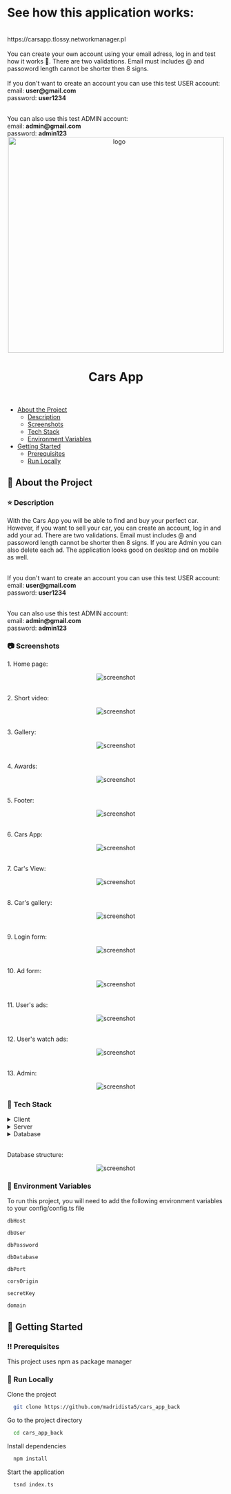 <h1>See how this application works:</h1>
<br>
https://carsapp.tlossy.networkmanager.pl
<br>
<br>
You can create your own account using your email adress, log in and test how it works 🙂. There are two validations. Email must includes @ and passoword length cannot be shorter then 8 signs.
<br>
<br>
If you don't want to create an account you can use this test USER account:
<br>
email: <b>user@gmail.com</b>
<br>
password: <b>user1234</b></p>
<br>
You can also use this test ADMIN account:
<br>
email: <b>admin@gmail.com</b>
<br>
password: <b>admin123</b>
<br>

<div align="center">

<img src="https://github.com/madridista5/madridista5/blob/main/cars_app.gif" alt="logo" width="500" height="auto" />
  <h1>Cars App</h1>
</div>

<br />

- [About the Project](#star2-about-the-project)
  * [Description](#star-description)
  * [Screenshots](#camera-screenshots)
  * [Tech Stack](#space_invader-tech-stack)
  * [Environment Variables](#key-environment-variables)
- [Getting Started](#toolbox-getting-started)
  * [Prerequisites](#bangbang-prerequisites)
  * [Run Locally](#running-run-locally)

  

<!-- About the Project -->
## :star2: About the Project

<!-- Description -->
### :star: Description
<p>With the Cars App you will be able to find and buy your perfect car. However, if you want to sell your car, you can create an account, log in and add your ad. There are two validations. Email must includes @ and passoword length cannot be shorter then 8 signs. If you are Admin you can also delete each ad. The application looks good on desktop and on mobile as well.</p>

<br>
If you don't want to create an account you can use this test USER account:
<br>
email: <b>user@gmail.com</b>
<br>
password: <b>user1234</b></p>
<br>
You can also use this test ADMIN account:
<br>
email: <b>admin@gmail.com</b>
<br>
password: <b>admin123</b>
<br>


<!-- Screenshots -->
### :camera: Screenshots

<p>1. Home page:</p>
<div align="center"> 
  <img src="https://github.com/madridista5/cars_app_front/blob/main/screenshots/1.png" alt="screenshot" />
</div>

<br>
<p>2. Short video:</p>
<div align="center"> 
  <img src="https://github.com/madridista5/cars_app_front/blob/main/screenshots/2.png" alt="screenshot" />
</div>

<br>
<p>3. Gallery:</p>
<div align="center"> 
  <img src="https://github.com/madridista5/cars_app_front/blob/main/screenshots/3.png" alt="screenshot" />
</div>

<br>
<p>4. Awards:</p>
<div align="center"> 
  <img src="https://github.com/madridista5/cars_app_front/blob/main/screenshots/4.png" alt="screenshot" />
</div>

<br>
<p>5. Footer:</p>
<div align="center"> 
  <img src="https://github.com/madridista5/cars_app_front/blob/main/screenshots/5.png" alt="screenshot" />
</div>

<br>
<p>6. Cars App:</p>
<div align="center"> 
  <img src="https://github.com/madridista5/cars_app_front/blob/main/screenshots/6.png" alt="screenshot" />
</div>

<br>
<p>7. Car's View:</p>
<div align="center"> 
  <img src="https://github.com/madridista5/cars_app_front/blob/main/screenshots/7.png" alt="screenshot" />
</div>

<br>
<p>8. Car's gallery:</p>
<div align="center"> 
  <img src="https://github.com/madridista5/cars_app_front/blob/main/screenshots/8.png" alt="screenshot" />
</div>

<br>
<p>9. Login form:</p>
<div align="center"> 
  <img src="https://github.com/madridista5/cars_app_front/blob/main/screenshots/9.png" alt="screenshot" />
</div>

<br>
<p>10. Ad form:</p>
<div align="center"> 
  <img src="https://github.com/madridista5/cars_app_front/blob/main/screenshots/10.png" alt="screenshot" />
</div>

<br>
<p>11. User's ads:</p>
<div align="center"> 
  <img src="https://github.com/madridista5/cars_app_front/blob/main/screenshots/11.png" alt="screenshot" />
</div>

<br>
<p>12. User's watch ads:</p>
<div align="center"> 
  <img src="https://github.com/madridista5/cars_app_front/blob/main/screenshots/12.png" alt="screenshot" />
</div>

<br>
<p>13. Admin:</p>
<div align="center"> 
  <img src="https://github.com/madridista5/cars_app_front/blob/main/screenshots/13.png" alt="screenshot" />
</div>

<!-- TechStack -->
### :space_invader: Tech Stack

<details>
  <summary>Client</summary>
  <ul>
    <li><a href="https://www.typescriptlang.org/">Typescript</a></li>
    <li><a href="https://reactjs.org/">React.js</a></li>
  </ul>
</details>

<details>
  <summary>Server</summary>
  <ul>
    <li><a href="https://www.typescriptlang.org/">Typescript</a></li>
    <li><a href="https://expressjs.com">Express.js</a></li>  
    <li><a href="https://nodejs.org/en/">Node.js</a></li>
  </ul>
</details>

<details>
<summary>Database</summary>
  <ul>
    <li><a href="https://www.mysql.com">MySQL</a></li>  
  </ul>
</details>

<br>
<p>Database structure:</p>
<div align="center"> 
  <img src="https://github.com/madridista5/cars_app_front/blob/main/screenshots/db_cars_app.png" alt="screenshot" />
</div>

<!-- Env Variables -->
### :key: Environment Variables

To run this project, you will need to add the following environment variables to your config/config.ts file

`dbHost`

`dbUser`

`dbPassword`

`dbDatabase`

`dbPort`

`corsOrigin`

`secretKey`

`domain`

<!-- Getting Started -->
## 	:toolbox: Getting Started

<!-- Prerequisites -->
### :bangbang: Prerequisites

This project uses npm as package manager


<!-- Run Locally -->
### :running: Run Locally

Clone the project

```bash
  git clone https://github.com/madridista5/cars_app_back
```

Go to the project directory

```bash
  cd cars_app_back
```

Install dependencies

```bash
  npm install
```

Start the application

```bash
  tsnd index.ts
```
